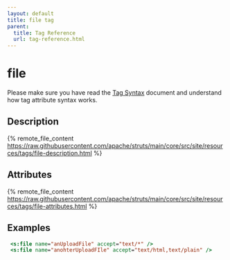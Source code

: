 ```yaml
---
layout: default
title: file tag
parent:
  title: Tag Reference
  url: tag-reference.html
---
```


# file

Please make sure you have read the [Tag Syntax](tag-syntax) document and understand how tag attribute syntax works.

## Description

{% remote_file_content https://raw.githubusercontent.com/apache/struts/main/core/src/site/resources/tags/file-description.html %}

## Attributes

{% remote_file_content https://raw.githubusercontent.com/apache/struts/main/core/src/site/resources/tags/file-attributes.html %}

## Examples

```jsp
 <s:file name="anUploadFile" accept="text/*" />
 <s:file name="anohterUploadFIle" accept="text/html,text/plain" />
```
